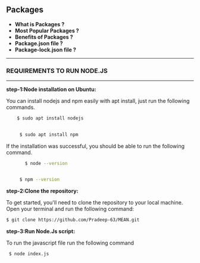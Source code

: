 ## Packages
- **What is Packages ?**
- **Most Popular Packages ?**
- **Benefits of Packages ?**
- **Package.json file ?**
- **Package-lock.json file ?**
***
### REQUIREMENTS TO RUN NODE.JS
***

**step-1:Node installation on Ubuntu:**

  You can install nodejs and npm easily with apt install, just run the following commands.
  ```sh
      $ sudo apt install nodejs
    
   ``` 

 ```sh
      $ sudo apt install npm
``` 
   If the installation was successful, you should be able to run the following    command.

```sh
       $ node --version
    
   ``` 

 ```sh
      $ npm --version
``` 
    
 **step-2:Clone the repository:**

   To get started, you'll need to clone the repository to your local machine. Open your terminal and run the following command:

   ```bash
   $ git clone https://github.com/Pradeep-63/MEAN.git
 ```
**step-3:Run Node.Js script:**

   To run the  javascript file run the following command
  ```sh
   $ node index.js
   ```
